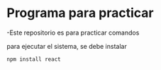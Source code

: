 <h1>Programa para practicar</h1>
-Este repositorio es para practicar comandos

para ejecutar el sistema, se debe instalar

```npm install react```
